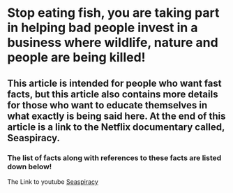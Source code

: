 # Stop eating fish, you are taking part in helping bad people invest in a business where wildlife, nature and people are being killed!

## This article is intended for people who want fast facts, but this article also contains more details for those who want to educate themselves in what exactly is being said here. At the end of this article is a link to the Netflix documentary called, Seaspiracy. 

### The list of facts along with references to these facts are listed down below!

The Link to youtube [Seaspiracy](https://youtu.be/1Q5CXN7soQg?t=38)

